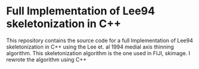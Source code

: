 # Full Implementation of Lee94 skeletonization in C++ 
This repository contains the source code for a full Implementation of Lee94 skeletonization in C++ using the Lee et. al 1994 medial axis thinning algorithm.
This skeletonization algorithm is the one used in FIJI, skimage. I rewrote the algorithm using C++
